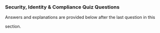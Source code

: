 ### Security, Identity & Compliance Quiz Questions


Answers and explanations are provided below after the last question in this

section.

